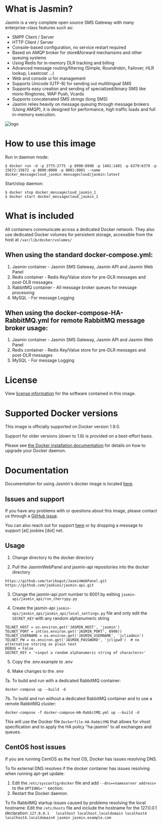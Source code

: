 What is Jasmin?
===============

Jasmin is a very complete open source SMS Gateway with many enterprise-class features such as:

* SMPP Client / Server
* HTTP Client / Server
* Console-based configuration, no service restart required
* Based on AMQP broker for store&forward mechanisms and other queuing systems
* Using Redis for in-memory DLR tracking and billing
* Advanced message routing/filtering (Simple, Roundrobin, Failover, HLR lookup, Leastcost ...)
* Web and console ui for management
* Supports Unicode (UTF-8) for sending out multilingual SMS
* Supports easy creation and sending of specialized/binary SMS like mono Ringtones, WAP Push, Vcards
* Supports concatenated SMS strings (long SMS)
* Jasmin relies heavily on message queuing through message brokers (Using AMQP), it is designed for performance, high traffic loads and full in-memory execution.

![logo](https://raw.githubusercontent.com/jookies/jasmin/master/misc/doc/sources/_static/jasmin-logo-small.png)

How to use this image
=====================

Run in daemon mode:

```console
$ docker run -d -p 2775:2775 -p 8990:8990 -p 1401:1401 -p 6379:6379 -p 15672:15672 -p 8000:8000 -p 8001:8001 --name docker_messagecloud_jasmin messagecloud/jasmin:latest
```

Start/stop daemon:

```console
$ docker stop docker_messagecloud_jasmin_1
$ docker start docker_messagecloud_jasmin_1
```

What is included
================

All containers communicate across a dedicated Docker network.  They also use dedicated Docker volumes for persistent storage, accessible from the host at ```/var/lib/docker/volumes/```

When using the standard docker-compose.yml:
-------------------------------------------

1. Jasmin container -  Jasmin SMS Gateway, Jasmin API and Jasmin Web Panel
2. Redis container - Redis Key/Value store for pre-DLR messages and post-DLR messages
3. RabbitMQ container - All message broker queues for message processing
4. MySQL - For message Logging

When using the docker-compose-HA-RabbitMQ.yml for remote RabbitMQ message broker usage: 
-------------------------------------------

1. Jasmin container -  Jasmin SMS Gateway, Jasmin API and Jasmin Web Panel
2. Redis container - Redis Key/Value store for pre-DLR messages and post-DLR messages
3. MySQL - For message Logging


License
=======

View [license information](https://raw.githubusercontent.com/jookies/jasmin/master/LICENSE) for the software contained in this image.

Supported Docker versions
=========================

This image is officially supported on Docker version 1.9.0.

Support for older versions (down to 1.6) is provided on a best-effort basis.

Please see [the Docker installation documentation](https://docs.docker.com/installation/) for details on how to upgrade your Docker daemon.

Documentation
=============

Documentation for using Jasmin's docker image is located [here](http://docs.jasminsms.com/en/latest/installation/index.html#docker).

Issues and support
------------------

If you have any problems with or questions about this image, please contact us through a [GitHub issue](https://github.com/jookies/jasmin/issues).

You can also reach out for support [here](https://groups.google.com/forum/#!forum/jasmin-sms-gateway) or by dropping a message to support [at] jookies [dot] net.

Usage
-----

1. Change directory to the docker directory

2. Pull the JasminWebPanel and jasmin-api repositories into the docker directory

```
https://github.com/tarikogut/JasminWebPanel.git
https://github.com/jookies/jasmin-api.git
```

3. Change the jasmin-api port number to 8001 by editing ```jasmin-api/jasmin_api/run_cherrypy.py```

4. Create the jasmin-api ```jasmin-api/jasmin_api/jasmin_api/local_settings.py``` file and only edit the ```SECRET_KEY``` with any random alphanumeric string

```
TELNET_HOST = os.environ.get('JASMIN_HOST', 'jasmin')
TELNET_PORT = int(os.environ.get('JASMIN_PORT', 8990))
TELNET_USERNAME = os.environ.get('JASMIN_USERNAME', 'jcliadmin')
TELNET_PW = os.environ.get('JASMIN_PASSWORD', 'jclipwd')  # no alternative storing as plain text
DEBUG = False
SECRET_KEY = '<input a random alphanumeric string of characters>'
```

5. Copy the .env.example to .env

6. Make changes to the .env

7a. To build and run with a dedicated RabbitMQ container:

```docker-compose up --build -d```

7b. To build and run without a dedicated RabbitMQ container and to use a remote RabbitMQ cluster:

```docker-compose -f docker-compose-HA-RabbitMQ.yml up --build -d```

This will use the Docker file ```Dockerfile-HA-RabbitMQ``` that allows for vhost specification and to apply the HA policy "ha-jasmin" to all exchanges and queues.


CentOS host issues
------------------

If you are running CentOS as the host OS, Docker has issues resolving DNS.

To fix external DNS resolves if the docker container has issues resolving when running apt-get update:
1. Edit the ```/etc/sysconfig/docker``` file and add ```--dns=<nameserver address>``` to the ```OPTIONS=''``` section.
2. Restart the Docker daemon.

To fix RabbitMQ startup issues caused by problems resolving the local hostname:
Edit the ```/etc/hosts``` file and include the hostname for the 127.0.0.1 declaration:
```127.0.0.1   localhost localhost.localdomain localhost4 localhost4.localdomain4 jasmin jasmin.example.com```
